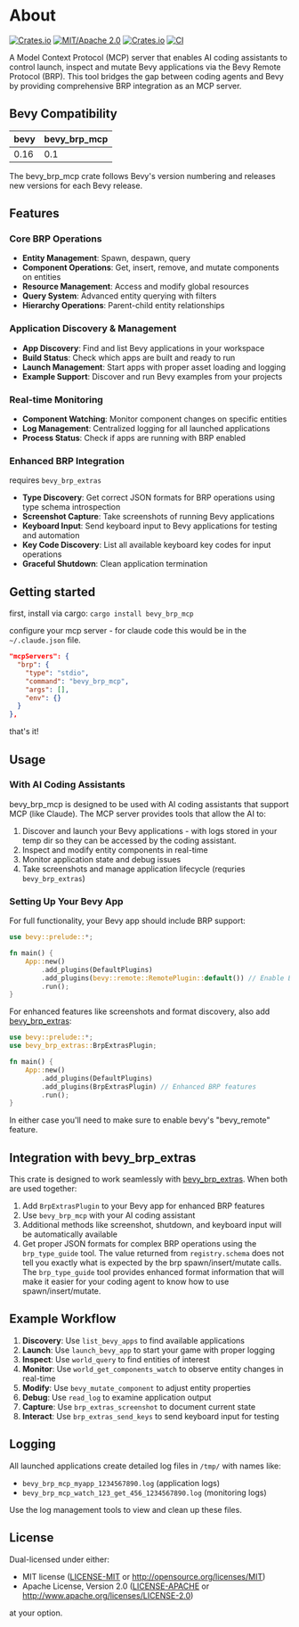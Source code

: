 # About

[![Crates.io](https://img.shields.io/crates/v/bevy_brp_mcp.svg)](https://crates.io/crates/bevy_brp_mcp)
[![MIT/Apache 2.0](https://img.shields.io/badge/license-MIT%2FApache-blue.svg)](https://github.com/natepiano/bevy_brp/mcp#license)
[![Crates.io](https://img.shields.io/crates/d/bevy_brp_mcp.svg)](https://crates.io/crates/bevy_brp_mcp)
[![CI](https://github.com/natepiano/bevy_brp/workflows/CI/badge.svg)](https://github.com/natepiano/bevy_brp/actions)

A Model Context Protocol (MCP) server that enables AI coding assistants to control launch, inspect and mutate Bevy applications via the Bevy Remote Protocol (BRP). This tool bridges the gap between coding agents and Bevy by providing comprehensive BRP integration as an MCP server.

## Bevy Compatibility

| bevy | bevy_brp_mcp |
|------|--------------|
| 0.16 | 0.1          |

The bevy_brp_mcp crate follows Bevy's version numbering and releases new versions for each Bevy release.

## Features

### Core BRP Operations
- **Entity Management**: Spawn, despawn, query
- **Component Operations**: Get, insert, remove, and mutate components on entities
- **Resource Management**: Access and modify global resources
- **Query System**: Advanced entity querying with filters
- **Hierarchy Operations**: Parent-child entity relationships

### Application Discovery & Management
- **App Discovery**: Find and list Bevy applications in your workspace
- **Build Status**: Check which apps are built and ready to run
- **Launch Management**: Start apps with proper asset loading and logging
- **Example Support**: Discover and run Bevy examples from your projects

### Real-time Monitoring
- **Component Watching**: Monitor component changes on specific entities
- **Log Management**: Centralized logging for all launched applications
- **Process Status**: Check if apps are running with BRP enabled

### Enhanced BRP Integration
requires `bevy_brp_extras`

- **Type Discovery**: Get correct JSON formats for BRP operations using type schema introspection
- **Screenshot Capture**: Take screenshots of running Bevy applications
- **Keyboard Input**: Send keyboard input to Bevy applications for testing and automation
- **Key Code Discovery**: List all available keyboard key codes for input operations
- **Graceful Shutdown**: Clean application termination

## Getting started
first, install via cargo:
`cargo install bevy_brp_mcp`

configure your mcp server - for claude code this would be in the `~/.claude.json` file.

```json
"mcpServers": {
  "brp": {
    "type": "stdio",
    "command": "bevy_brp_mcp",
    "args": [],
    "env": {}
  }
},
```
that's it!

## Usage

### With AI Coding Assistants

bevy_brp_mcp is designed to be used with AI coding assistants that support MCP (like Claude). The MCP server provides tools that allow the AI to:

1. Discover and launch your Bevy applications - with logs stored in your temp dir so they can be accessed by the coding assistant.
2. Inspect and modify entity components in real-time
3. Monitor application state and debug issues
4. Take screenshots and manage application lifecycle (requries `bevy_brp_extras`)

### Setting Up Your Bevy App

For full functionality, your Bevy app should include BRP support:

```rust
use bevy::prelude::*;

fn main() {
    App::new()
        .add_plugins(DefaultPlugins)
        .add_plugins(bevy::remote::RemotePlugin::default()) // Enable BRP
        .run();
}
```

For enhanced features like screenshots and format discovery, also add [bevy_brp_extras](https://github.com/natepiano/bevy_brp/extras):

```rust
use bevy::prelude::*;
use bevy_brp_extras::BrpExtrasPlugin;

fn main() {
    App::new()
        .add_plugins(DefaultPlugins)
        .add_plugins(BrpExtrasPlugin) // Enhanced BRP features
        .run();
}
```

In either case you'll need to make sure to enable bevy's "bevy_remote" feature.

## Integration with bevy_brp_extras

This crate is designed to work seamlessly with [bevy_brp_extras](https://github.com/natepiano/bevy_brp/extras). When both are used together:

1. Add `BrpExtrasPlugin` to your Bevy app for enhanced BRP features
2. Use `bevy_brp_mcp` with your AI coding assistant
3. Additional methods like screenshot, shutdown, and keyboard input will be automatically available
4. Get proper JSON formats for complex BRP operations using the `brp_type_guide` tool. The value returned from `registry.schema` does not tell you exactly what is expected by the brp spawn/insert/mutate calls. The `brp_type_guide` tool provides enhanced format information that will make it easier for your coding agent to know how to use spawn/insert/mutate.

## Example Workflow

1. **Discovery**: Use `list_bevy_apps` to find available applications
2. **Launch**: Use `launch_bevy_app` to start your game with proper logging
3. **Inspect**: Use `world_query` to find entities of interest
4. **Monitor**: Use `world_get_components_watch` to observe entity changes in real-time
5. **Modify**: Use `bevy_mutate_component` to adjust entity properties
6. **Debug**: Use `read_log` to examine application output
7. **Capture**: Use `brp_extras_screenshot` to document current state
8. **Interact**: Use `brp_extras_send_keys` to send keyboard input for testing

## Logging

All launched applications create detailed log files in `/tmp/` with names like:
- `bevy_brp_mcp_myapp_1234567890.log` (application logs)
- `bevy_brp_mcp_watch_123_get_456_1234567890.log` (monitoring logs)

Use the log management tools to view and clean up these files.

## License

Dual-licensed under either:
- MIT license ([LICENSE-MIT](LICENSE-MIT) or http://opensource.org/licenses/MIT)
- Apache License, Version 2.0 ([LICENSE-APACHE](LICENSE-APACHE) or http://www.apache.org/licenses/LICENSE-2.0)

at your option.
